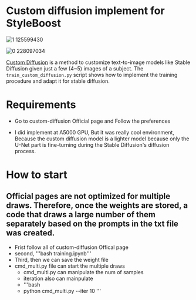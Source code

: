 # Custom diffusion implement for StyleBoost
![1 125599430](https://github.com/matrix215/custom-diffusion_implement-for-StyleBoost/assets/101815603/85879556-5080-44f3-bc9f-ee82cd09fc88)

![0 228097034](https://github.com/matrix215/custom-diffusion_implement-for-StyleBoost/assets/101815603/26c83ac9-1c07-43e8-936a-a7d1615dd5ac)

[Custom Diffusion](https://arxiv.org/abs/2212.04488) is a method to customize text-to-image models like Stable Diffusion given just a few (4~5) images of a subject.
The `train_custom_diffusion.py` script shows how to implement the training procedure and adapt it for stable diffusion.

# Requirements

- Go to custom-diffusion Official page and Follow the preferences

- I did implement at A5000 GPU, But it was really cool environment, Because the custom diffusion model is a lighter model because only the U-Net part is fine-turning during the Stable Diffusion's diffusion process. 

# How to start
## Official pages are not optimized for multiple draws. Therefore, once the weights are stored, a code that draws a large number of them separately based on the prompts in the txt file was created.
- Frist follow all of custom-diffusion Offical page
- second, '''bash training.ipynb'''
- Third, then we can save the weight file
- cmd_multi.py file can start the multiple draws
  - cmd_multi.py can manipulate the num of samples
  - iteration also can mainpulate
  - '''bash
  - python cmd_multi.py --iter 10
  '''
